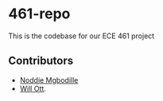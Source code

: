 # 461-repo

This is the codebase for our ECE 461 project

## Contributors
* [Noddie Mgbodille](https://github.com/nmgbodil)
* [Will Ott](https://github.com/willott29).
